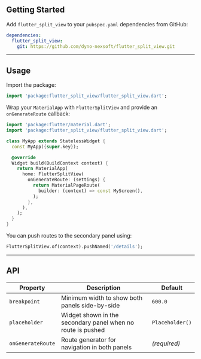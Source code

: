 ## Getting Started

Add `flutter_split_view` to your `pubspec.yaml` dependencies from GitHub:

```yaml
dependencies:
  flutter_split_view:
    git: https://github.com/dyno-nexsoft/flutter_split_view.git
```

---

## Usage

Import the package:

```dart
import 'package:flutter_split_view/flutter_split_view.dart';
```

Wrap your `MaterialApp` with `FlutterSplitView` and provide an `onGenerateRoute` callback:

```dart
import 'package:flutter/material.dart';
import 'package:flutter_split_view/flutter_split_view.dart';

class MyApp extends StatelessWidget {
  const MyApp({super.key});

  @override
  Widget build(BuildContext context) {
    return MaterialApp(
      home: FlutterSplitView(
        onGenerateRoute: (settings) {
          return MaterialPageRoute(
            builder: (context) => const MyScreen(),
          );
        },
      ),
    );
  }
}
```

You can push routes to the secondary panel using:

```dart
FlutterSplitView.of(context).pushNamed('/details');
```

---

## API

| Property          | Description                                                 | Default         |
| ----------------- | ----------------------------------------------------------- | --------------- |
| `breakpoint`      | Minimum width to show both panels side-by-side              | `600.0`         |
| `placeholder`     | Widget shown in the secondary panel when no route is pushed | `Placeholder()` |
| `onGenerateRoute` | Route generator for navigation in both panels               | _(required)_    |

